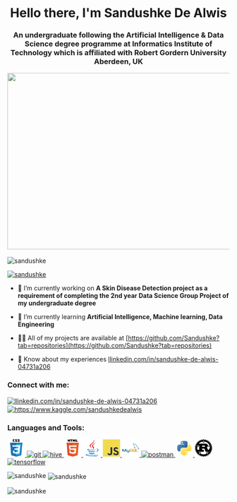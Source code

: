 <h1 align="center">Hello there, I'm Sandushke De Alwis</h1>
<h3 align="center">An undergraduate following the Artificial Intelligence & Data Science degree programme at Informatics Institute of Technology which is affiliated with Robert Gordern University Aberdeen, UK</h3>
<img src="https://media.giphy.com/media/qgQUggAC3Pfv687qPC/giphy.gif" width="800" height="400"/>


<p align="left"> <img src="https://komarev.com/ghpvc/?username=sandushke&label=Profile%20views&color=0e75b6&style=flat" alt="sandushke" /> </p>

<p align="left"> <a href="https://github.com/ryo-ma/github-profile-trophy"><img src="https://github-profile-trophy.vercel.app/?username=sandushke" alt="sandushke" /></a> </p>

- 🔭 I’m currently working on **A Skin Disease Detection project as a requirement of completing the 2nd year Data Science Group Project of my undergraduate degree**

- 🌱 I’m currently learning **Artificial Intelligence, Machine learning, Data Engineering**

- 👨‍💻 All of my projects are available at [https://github.com/Sandushke?tab=repositories](https://github.com/Sandushke?tab=repositories)

- 📄 Know about my experiences [llinkedin.com/in/sandushke-de-alwis-04731a206](llinkedin.com/in/sandushke-de-alwis-04731a206)

<h3 align="left">Connect with me:</h3>
<p align="left">
<a href="https://linkedin.com/in/llinkedin.com/in/sandushke-de-alwis-04731a206" target="blank"><img align="center" src="https://raw.githubusercontent.com/rahuldkjain/github-profile-readme-generator/master/src/images/icons/Social/linked-in-alt.svg" alt="llinkedin.com/in/sandushke-de-alwis-04731a206" height="30" width="40" /></a>
<a href="https://kaggle.com/https://www.kaggle.com/sandushkedealwis" target="blank"><img align="center" src="https://raw.githubusercontent.com/rahuldkjain/github-profile-readme-generator/master/src/images/icons/Social/kaggle.svg" alt="https://www.kaggle.com/sandushkedealwis" height="30" width="40" /></a>
</p>

<h3 align="left">Languages and Tools:</h3>
<p align="left"> <a href="https://www.w3schools.com/css/" target="_blank" rel="noreferrer"> <img src="https://raw.githubusercontent.com/devicons/devicon/master/icons/css3/css3-original-wordmark.svg" alt="css3" width="40" height="40"/> </a> <a href="https://git-scm.com/" target="_blank" rel="noreferrer"> <img src="https://www.vectorlogo.zone/logos/git-scm/git-scm-icon.svg" alt="git" width="40" height="40"/> </a> <a href="https://hive.apache.org/" target="_blank" rel="noreferrer"> <img src="https://www.vectorlogo.zone/logos/apache_hive/apache_hive-icon.svg" alt="hive" width="40" height="40"/> </a> <a href="https://www.w3.org/html/" target="_blank" rel="noreferrer"> <img src="https://raw.githubusercontent.com/devicons/devicon/master/icons/html5/html5-original-wordmark.svg" alt="html5" width="40" height="40"/> </a> <a href="https://www.java.com" target="_blank" rel="noreferrer"> <img src="https://raw.githubusercontent.com/devicons/devicon/master/icons/java/java-original.svg" alt="java" width="40" height="40"/> </a> <a href="https://developer.mozilla.org/en-US/docs/Web/JavaScript" target="_blank" rel="noreferrer"> <img src="https://raw.githubusercontent.com/devicons/devicon/master/icons/javascript/javascript-original.svg" alt="javascript" width="40" height="40"/> </a> <a href="https://www.mysql.com/" target="_blank" rel="noreferrer"> <img src="https://raw.githubusercontent.com/devicons/devicon/master/icons/mysql/mysql-original-wordmark.svg" alt="mysql" width="40" height="40"/> </a> <a href="https://postman.com" target="_blank" rel="noreferrer"> <img src="https://www.vectorlogo.zone/logos/getpostman/getpostman-icon.svg" alt="postman" width="40" height="40"/> </a> <a href="https://www.python.org" target="_blank" rel="noreferrer"> <img src="https://raw.githubusercontent.com/devicons/devicon/master/icons/python/python-original.svg" alt="python" width="40" height="40"/> </a> <a href="https://www.rust-lang.org" target="_blank" rel="noreferrer"> <img src="https://raw.githubusercontent.com/devicons/devicon/master/icons/rust/rust-plain.svg" alt="rust" width="40" height="40"/> </a> <a href="https://www.tensorflow.org" target="_blank" rel="noreferrer"> <img src="https://www.vectorlogo.zone/logos/tensorflow/tensorflow-icon.svg" alt="tensorflow" width="40" height="40"/> </a> </p>

<p><img align="left" src="https://github-readme-stats.vercel.app/api/top-langs?username=sandushke&show_icons=true&locale=en&layout=compact" alt="sandushke" /></p>

<p>&nbsp;<img align="center" src="https://github-readme-stats.vercel.app/api?username=sandushke&show_icons=true&locale=en" alt="sandushke" /></p>

<p><img align="center" src="https://github-readme-streak-stats.herokuapp.com/?user=sandushke&" alt="sandushke" /></p>
